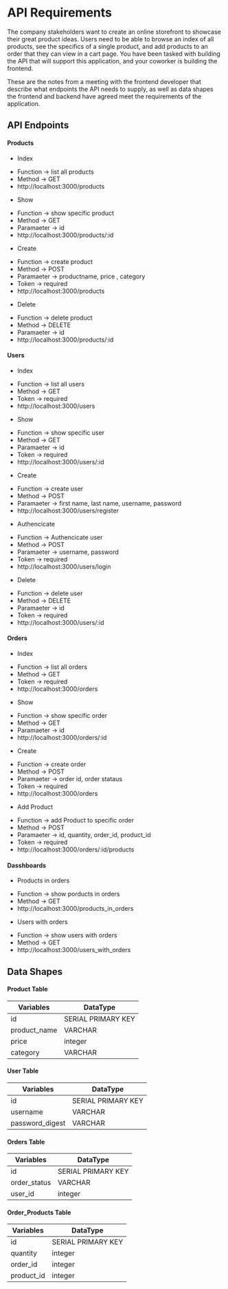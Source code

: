 # API Requirements

The company stakeholders want to create an online storefront to showcase their great product ideas. Users need to be able to browse an index of all products, see the specifics of a single product, and add products to an order that they can view in a cart page. You have been tasked with building the API that will support this application, and your coworker is building the frontend.

These are the notes from a meeting with the frontend developer that describe what endpoints the API needs to supply, as well as data shapes the frontend and backend have agreed meet the requirements of the application.

## API Endpoints

#### Products

- Index

* Function -> list all products
* Method -> GET
* http://localhost:3000/products

- Show

* Function -> show specific product
* Method -> GET
* Paramaeter -> id
* http://localhost:3000/products/:id

- Create

* Function -> create product
* Method -> POST
* Paramaeter -> productname, price , category
* Token -> required
* http://localhost:3000/products

- Delete

* Function -> delete product
* Method -> DELETE
* Paramaeter -> id
* http://localhost:3000/products/:id

#### Users

- Index

* Function -> list all users
* Method -> GET
* Token -> required
* http://localhost:3000/users

- Show

* Function -> show specific user
* Method -> GET
* Paramaeter -> id
* Token -> required
* http://localhost:3000/users/:id

- Create

* Function -> create user
* Method -> POST
* Paramaeter -> first name, last name, username, password
* http://localhost:3000/users/register

- Authencicate

* Function -> Authencicate user
* Method -> POST
* Paramaeter -> username, password
* Token -> required
* http://localhost:3000/users/login

- Delete

* Function -> delete user
* Method -> DELETE
* Paramaeter -> id
* Token -> required
* http://localhost:3000/users/:id

#### Orders

- Index

* Function -> list all orders
* Method -> GET
* Token -> required
* http://localhost:3000/orders

- Show

* Function -> show specific order
* Method -> GET
* Paramaeter -> id
* http://localhost:3000/orders/:id

- Create

* Function -> create order
* Method -> POST
* Paramaeter -> order id, order stataus
* Token -> required
* http://localhost:3000/orders

- Add Product

* Function -> add Product to specific order
* Method -> POST
* Paramaeter -> id, quantity, order_id, product_id
* Token -> required
* http://localhost:3000/orders/:id/products

#### Dasshboards

- Products in orders

* Function -> show porducts in orders
* Method -> GET
* http://localhost:3000/products_in_orders

- Users with orders

* Function -> show users with orders
* Method -> GET
* http://localhost:3000/users_with_orders

## Data Shapes

#### Product Table

| Variables    | DataType           |
| ------------ | ------------------ |
| id           | SERIAL PRIMARY KEY |
| product_name | VARCHAR            |
| price        | integer            |
| category     | VARCHAR            |

#### User Table

| Variables       | DataType           |
| --------------- | ------------------ |
| id              | SERIAL PRIMARY KEY |
| username        | VARCHAR            |
| password_digest | VARCHAR            |

#### Orders Table

| Variables    | DataType           |
| ------------ | ------------------ |
| id           | SERIAL PRIMARY KEY |
| order_status | VARCHAR            |
| user_id      | integer            |

#### Order_Products Table

| Variables  | DataType           |
| ---------- | ------------------ |
| id         | SERIAL PRIMARY KEY |
| quantity   | integer            |
| order_id   | integer            |
| product_id | integer            |
